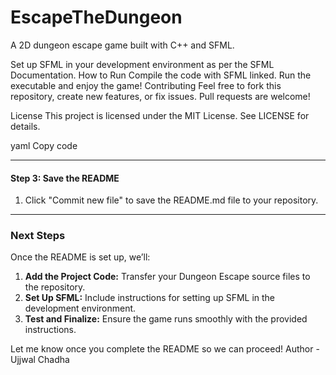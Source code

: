 # EscapeTheDungeon
A 2D dungeon escape game built with C++ and SFML.
<br>

Set up SFML in your development environment as per the SFML Documentation.
How to Run
Compile the code with SFML linked.
Run the executable and enjoy the game!
Contributing
Feel free to fork this repository, create new features, or fix issues. Pull requests are welcome!

License
This project is licensed under the MIT License. See LICENSE for details.

yaml
Copy code

---

#### **Step 3: Save the README**
1. Click "Commit new file" to save the README.md file to your repository.

---

### Next Steps
Once the README is set up, we’ll:
1. **Add the Project Code:** Transfer your Dungeon Escape source files to the repository.
2. **Set Up SFML:** Include instructions for setting up SFML in the development environment.
3. **Test and Finalize:** Ensure the game runs smoothly with the provided instructions.

Let me know once you complete the README so we can proceed!
Author - Ujjwal Chadha
